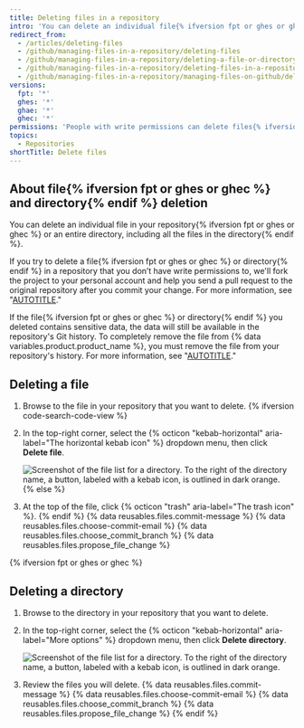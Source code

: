 ```yaml
---
title: Deleting files in a repository
intro: 'You can delete an individual file{% ifversion fpt or ghes or ghec %} or an entire directory{% endif %} in your repository on {% data variables.product.product_name %}.'
redirect_from:
  - /articles/deleting-files
  - /github/managing-files-in-a-repository/deleting-files
  - /github/managing-files-in-a-repository/deleting-a-file-or-directory
  - /github/managing-files-in-a-repository/deleting-files-in-a-repository
  - /github/managing-files-in-a-repository/managing-files-on-github/deleting-files-in-a-repository
versions:
  fpt: '*'
  ghes: '*'
  ghae: '*'
  ghec: '*'
permissions: 'People with write permissions can delete files{% ifversion fpt or ghes or ghec %} or directories{% endif %} in a repository.'
topics:
  - Repositories
shortTitle: Delete files
---
```

## About file{% ifversion fpt or ghes or ghec %} and directory{% endif %} deletion

You can delete an individual file in your repository{% ifversion fpt or ghes or ghec %} or an entire directory, including all the files in the directory{% endif %}.

If you try to delete a file{% ifversion fpt or ghes or ghec %} or directory{% endif %} in a repository that you don’t have write permissions to, we'll fork the project to your personal account and help you send a pull request to the original repository after you commit your change. For more information, see "[AUTOTITLE](/pull-requests/collaborating-with-pull-requests/proposing-changes-to-your-work-with-pull-requests/about-pull-requests)."

If the file{% ifversion fpt or ghes or ghec %} or directory{% endif %} you deleted contains sensitive data, the data will still be available in the repository's Git history. To completely remove the file from {% data variables.product.product_name %}, you must remove the file from your repository's history. For more information, see "[AUTOTITLE](/authentication/keeping-your-account-and-data-secure/removing-sensitive-data-from-a-repository)."

## Deleting a file

1. Browse to the file in your repository that you want to delete.
{% ifversion code-search-code-view %}
1. In the top-right corner, select the {% octicon "kebab-horizontal" aria-label="The horizontal kebab icon" %} dropdown menu, then click **Delete file**.

   ![Screenshot of the file list for a directory. To the right of the directory name, a button, labeled with a kebab icon, is outlined in dark orange.](/assets/images/help/repository/delete-file-button.png)
{% else %}
1. At the top of the file, click {% octicon "trash" aria-label="The trash icon" %}.
{% endif %}
{% data reusables.files.commit-message %}
{% data reusables.files.choose-commit-email %}
{% data reusables.files.choose_commit_branch %}
{% data reusables.files.propose_file_change %}

{% ifversion fpt or ghes or ghec %}

## Deleting a directory

1. Browse to the directory in your repository that you want to delete.
1. In the top-right corner, select the {% octicon "kebab-horizontal" aria-label="More options" %} dropdown menu, then click **Delete directory**.
  
   ![Screenshot of the file list for a directory. To the right of the directory name, a button, labeled with a kebab icon, is outlined in dark orange.](/assets/images/help/repository/delete-directory-button.png)
1. Review the files you will delete.
{% data reusables.files.commit-message %}
{% data reusables.files.choose-commit-email %}
{% data reusables.files.choose_commit_branch %}
{% data reusables.files.propose_file_change %}
{% endif %}
